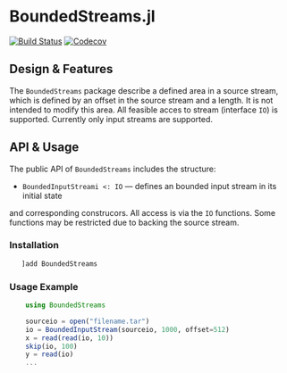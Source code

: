 # BoundedStreams.jl

[![Build Status](https://travis-ci.org/JuliaLang/BoundedStreams.jl.svg?branch=master)](https://travis-ci.org/JuliaLang/BoundedStreams.jl)
[![Codecov](https://codecov.io/gh/JuliaLang/BoundedStreams.jl/branch/master/graph/badge.svg)](https://codecov.io/gh/JuliaLang/BoundedStreams.jl)

## Design & Features

The `BoundedStreams` package describe a defined area in a source stream, which is defined
by an offset in the source stream and a length. It is not intended to modify this area.
All feasible acces to stream (interface  `IO`) is supported.
Currently only input streams are supported.

## API & Usage

The public API of `BoundedStreams` includes the structure:

* `BoundedInputStreami <: IO` — defines an bounded input stream in its initial state

and corresponding construcors. All access is via the `IO` functions. Some functions
may be restricted due to backing the source stream.

### Installation
```julia
   ]add BoundedStreams
```

### Usage Example

```julia
    using BoundedStreams

    sourceio = open("filename.tar")
    io = BoundedInputStream(sourceio, 1000, offset=512)
    x = read(read(io, 10))
    skip(io, 100)
    y = read(io)
    ...
```
<!-- BEGIN: copied from inline doc strings -->

<!-- END: copied from inline doc strings -->
